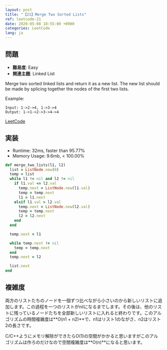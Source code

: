 ```yaml
---
layout: post
title: "【21】Merge Two Sorted Lists"
ref: leetcode-21
date: 2020-05-08 18:55:00 +0900
categories: LeetCode
lang: ja
---
```


## 問題
- **難易度**: Easy
- **関連主題**: Linked List

Merge two sorted linked lists and return it as a new list. The new list should be made by splicing together the nodes of the first two lists.

Example:
```
Input: 1->2->4, 1->3->4
Output: 1->1->2->3->4->4
```

[LeetCode](https://leetcode.com/problems/merge-two-sorted-lists)

<div class="divider"></div>

## 実装
- Runtime: 32ms, faster than 95.77%
- Memory Usage: 9.6mb, < 100.00%

```rb
def merge_two_lists(l1, l2)
  list = ListNode.new(0)
  temp = list
  while l1 != nil and l2 != nil
    if l1.val <= l2.val
      temp.next = ListNode.new(l1.val)
      temp = temp.next
      l1 = l1.next
    elsif l1.val > l2.val
      temp.next = ListNode.new(l2.val)
      temp = temp.next
      l2 = l2.next
    end
  end

  temp.next = l1

  while temp.next != nil
    temp = temp.next
  end
  temp.next = l2

  list.next
end
```

<div class="divider"></div>

## 複雑度

両方のリストたちのノードを一個ずつ比べながら小さいのから新しいリストに追加します。この過程を一つのリストがnilになるまでします。その後は、他のリストに残っているノードたちを全部新しいリストに入れると終わりです。このアルゴリズムの時間複雑度は**O(n1 + n2)**で、n1はリスト1のながさ、n2はリスト2の長さです。

C/C++ようにメモリ解除ができたらO(1)の空間がかかると思いますがこのアルゴリズムは作ろのだけなので空間複雑度は**O(n)**になると思います。
